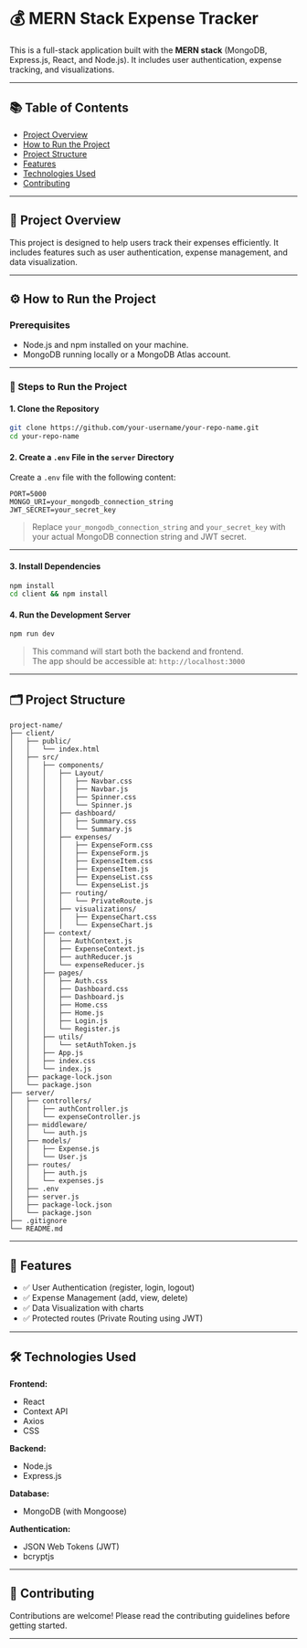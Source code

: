 # 💰 MERN Stack Expense Tracker

This is a full-stack application built with the **MERN stack** (MongoDB, Express.js, React, and Node.js). It includes user authentication, expense tracking, and visualizations.

---

## 📚 Table of Contents

- [Project Overview](#project-overview)
- [How to Run the Project](#how-to-run-the-project)
- [Project Structure](#project-structure)
- [Features](#features)
- [Technologies Used](#technologies-used)
- [Contributing](#contributing)

---

## 📌 Project Overview

This project is designed to help users track their expenses efficiently. It includes features such as user authentication, expense management, and data visualization.

---

## ⚙️ How to Run the Project

### Prerequisites

- Node.js and npm installed on your machine.
- MongoDB running locally or a MongoDB Atlas account.

---

### 🔧 Steps to Run the Project

#### 1. Clone the Repository

```bash
git clone https://github.com/your-username/your-repo-name.git
cd your-repo-name
```

#### 2. Create a `.env` File in the `server` Directory

Create a `.env` file with the following content:

```env
PORT=5000
MONGO_URI=your_mongodb_connection_string
JWT_SECRET=your_secret_key
```

> Replace `your_mongodb_connection_string` and `your_secret_key` with your actual MongoDB connection string and JWT secret.

---

#### 3. Install Dependencies

```bash
npm install
cd client && npm install
```

#### 4. Run the Development Server

```bash
npm run dev
```

> This command will start both the backend and frontend.  
> The app should be accessible at: `http://localhost:3000`

---

## 🗂 Project Structure

```
project-name/
├── client/
│   ├── public/
│   │   └── index.html
│   ├── src/
│   │   ├── components/
│   │   │   ├── Layout/
│   │   │   │   ├── Navbar.css
│   │   │   │   ├── Navbar.js
│   │   │   │   ├── Spinner.css
│   │   │   │   └── Spinner.js
│   │   │   ├── dashboard/
│   │   │   │   ├── Summary.css
│   │   │   │   └── Summary.js
│   │   │   ├── expenses/
│   │   │   │   ├── ExpenseForm.css
│   │   │   │   ├── ExpenseForm.js
│   │   │   │   ├── ExpenseItem.css
│   │   │   │   ├── ExpenseItem.js
│   │   │   │   ├── ExpenseList.css
│   │   │   │   └── ExpenseList.js
│   │   │   ├── routing/
│   │   │   │   └── PrivateRoute.js
│   │   │   ├── visualizations/
│   │   │   │   ├── ExpenseChart.css
│   │   │   │   └── ExpenseChart.js
│   │   ├── context/
│   │   │   ├── AuthContext.js
│   │   │   ├── ExpenseContext.js
│   │   │   ├── authReducer.js
│   │   │   └── expenseReducer.js
│   │   ├── pages/
│   │   │   ├── Auth.css
│   │   │   ├── Dashboard.css
│   │   │   ├── Dashboard.js
│   │   │   ├── Home.css
│   │   │   ├── Home.js
│   │   │   ├── Login.js
│   │   │   └── Register.js
│   │   ├── utils/
│   │   │   └── setAuthToken.js
│   │   ├── App.js
│   │   ├── index.css
│   │   └── index.js
│   ├── package-lock.json
│   └── package.json
├── server/
│   ├── controllers/
│   │   ├── authController.js
│   │   └── expenseController.js
│   ├── middleware/
│   │   └── auth.js
│   ├── models/
│   │   ├── Expense.js
│   │   └── User.js
│   ├── routes/
│   │   ├── auth.js
│   │   └── expenses.js
│   ├── .env
│   ├── server.js
│   ├── package-lock.json
│   └── package.json
├── .gitignore
└── README.md
```

---

## 🚀 Features

- ✅ User Authentication (register, login, logout)
- ✅ Expense Management (add, view, delete)
- ✅ Data Visualization with charts
- ✅ Protected routes (Private Routing using JWT)

---

## 🛠 Technologies Used

**Frontend:**
- React
- Context API
- Axios
- CSS

**Backend:**
- Node.js
- Express.js

**Database:**
- MongoDB (with Mongoose)

**Authentication:**
- JSON Web Tokens (JWT)
- bcryptjs

---

## 🤝 Contributing

Contributions are welcome! Please read the contributing guidelines before getting started.

---
